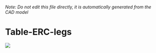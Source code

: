 ###### Note: Do not edit this file directly, it is automatically generated from the CAD model

# Table-ERC-legs

![](/project.svg)

